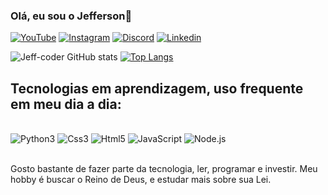 ### Olá, eu sou o Jefferson👋

[![YouTube](https://img.shields.io/badge/YouTube-FF0000?style=for-the-badge&logo=youtube&logoColor=white)](https://www.youtube.com/@InvestidorComPropósito)
[![Instagram](https://img.shields.io/badge/Instagram-E4405F?style=for-the-badge&logo=instagram&logoColor=white)](https://www.instagram.com/jefferson._.cc/)
[![Discord](https://img.shields.io/badge/Discord-7289DA?style=for-the-badge&logo=discord&logoColor=white)]()
[![Linkedin](https://img.shields.io/badge/LinkedIn-0077B5?style=for-the-badge&logo=linkedin&logoColor=white)](https://www.linkedin.com/in/jefferson-camargo-a7128719b/)

![Jeff-coder GitHub stats](https://github-readme-stats.vercel.app/api?username=Jeff06-coder&show_icons=true&theme=highcontrast)
[![Top Langs](https://github-readme-stats.vercel.app/api/top-langs/?username=Jeff06-coder&layout=donut)](https://github.com/anuraghazra/github-readme-stats)

## Tecnologias em aprendizagem, uso frequente em meu dia a dia:

<div style="display: inline_block"><br/>
<img aling="center" alt="Python3" src="https://img.shields.io/badge/Python-14354C?style=for-the-badge&logo=python&logoColor=white">
<img aling="center" alt="Css3" src="https://img.shields.io/badge/CSS3-1572B6?style=for-the-badge&logo=css3&logoColor=white">
<img aling="center" alt="Html5" src="https://img.shields.io/badge/HTML5-E34F26?style=for-the-badge&logo=html5&logoColor=white">
<img aling="center" alt="JavaScript" src="https://img.shields.io/badge/JavaScript-F7DF1E?style=for-the-badge&logo=javascript&logoColor=black">
<img aling="center" alt="Node.js" src="https://img.shields.io/badge/Node.js-43853D?style=for-the-badge&logo=node.js&logoColor=white">
</div><br/>

Gosto bastante de fazer parte da tecnologia, ler, programar e investir. Meu hobby é buscar o Reino de Deus, e estudar mais sobre sua Lei.
